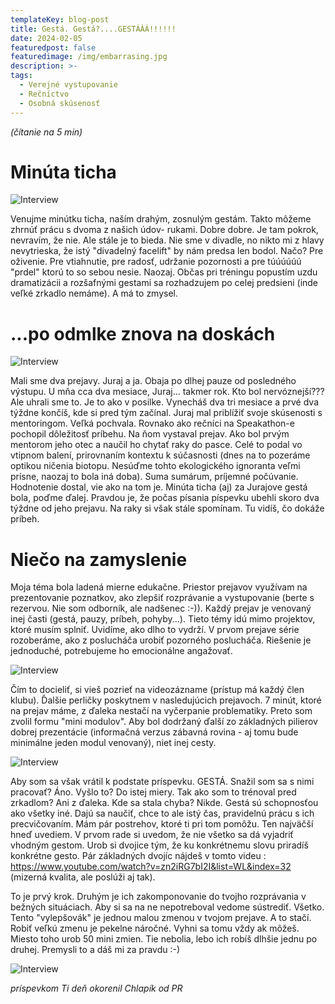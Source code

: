 ```yaml
---
templateKey: blog-post
title: Gestá. Gestá?....GESTÁÁÁ!!!!!!
date: 2024-02-05
featuredpost: false
featuredimage: /img/embarrasing.jpg
description: >-
tags:
  - Verejné vystupovanie
  - Rečníctvo
  - Osobná skúsenosť
---
```


*(čítanie na 5 min)*

# Minúta ticha

![Interview](/img/funeral.jpg)

Venujme minútku ticha, naším drahým, zosnulým gestám. Takto môžeme zhrnúť prácu s dvoma z našich údov- rukami. Dobre dobre. Je tam pokrok,
nevravím, že nie. Ale stále je to bieda. Nie sme v divadle, no nikto mi z hlavy nevytrieska, že istý "divadelný facelift" by nám predsa
len bodol. Načo? Pre oživenie. Pre vtiahnutie, pre radosť, udržanie pozornosti a pre túúúúúú "prdel" ktorú to so sebou nesie. Naozaj. Občas
pri tréningu popustím uzdu dramatizácii a rozšafnými gestami sa rozhadzujem po celej predsieni (inde veľké zrkadlo nemáme). A
má to zmysel.

# ...po odmlke znova na doskách

![Interview](/img/theater.jpg)

Mali sme dva prejavy. Juraj a ja. Obaja po dlhej pauze od posledného výstupu. U mňa cca dva mesiace, Juraj... takmer rok. Kto bol nervóznejší???
Ale uhrali sme to. Je to ako v posilke. Vynecháš dva tri mesiace a prvé dva týždne končíš, kde si pred tým začínal. Juraj mal priblížiť svoje
skúsenosti s mentoringom. Veľká pochvala. Rovnako ako rečníci na Speakathon-e pochopil dôležitosť príbehu. Na ňom vystaval prejav. Ako bol
prvým mentorom jeho otec a naučil ho chytať raky do pasce. Celé to podal vo vtipnom balení, prirovnaním kontextu k súčasnosti (dnes na to
pozeráme optikou ničenia biotopu. Nesúďme tohto ekologického ignoranta veľmi prísne, naozaj to bola iná doba). Suma sumárum, príjemné počúvanie.
Hodnotenie dostal, vie ako na tom je. Minúta ticha (aj) za Jurajove gestá bola, poďme ďalej. Pravdou je, že počas písania píspevku ubehli skoro
dva týždne od jeho prejavu. Na raky si však stále spomínam. Tu vidíš, čo dokáže príbeh.

# Niečo na zamyslenie

Moja téma bola ladená mierne edukačne. Priestor prejavov využívam na prezentovanie poznatkov, ako zlepšiť rozprávanie a vystupovanie (berte s
rezervou. Nie som odborník, ale nadšenec :-)). Každý prejav je venovaný inej časti (gestá, pauzy, príbeh, pohyby...). Tieto témy idú mimo
projektov, ktoré musím splniť. Uvidíme, ako dlho to vydrží. V prvom prejave série rozoberáme, ako z poslucháča urobiť pozorného poslucháča.
Riešenie je jednoduché, potrebujeme ho emocionálne angažovať. 

![Interview](/img/pozornost.jpg)

Čím to docieliť, si vieš pozrieť na videozázname (prístup má každý člen klubu). Ďalšie perličky poskytnem v nasledujúcich prejavoch.
7 minút, ktoré na prejav máme, z ďaleka nestačí na vyčerpanie problematiky. Preto som zvolil formu "mini modulov". Aby bol dodržaný ďalší
zo základných pilierov dobrej prezentácie (informačná verzus zábavná rovina - aj tomu bude minimálne jeden modul venovaný), niet inej cesty.

![Interview](/img/gestures.jpg)

Aby som sa však vrátil k podstate príspevku. GESTÁ. Snažil som sa s nimi pracovať? Áno. Vyšlo to? Do istej miery. Tak ako som to trénoval pred
zrkadlom? Ani z ďaleka. Kde sa stala chyba? Nikde. Gestá sú schopnosťou ako všetky iné. Dajú sa naučiť, chce to ale istý čas, pravidelnú prácu
s ich precvičovaním. Mám pár postrehov, ktoré ti pri tom pomôžu. Ten najväčší hneď uvediem. V prvom rade si uvedom, že nie všetko sa dá vyjadriť
vhodným gestom. Urob si dvojice tým, že ku konkrétnemu slovu priradíš konkrétne gesto. Pár základných dvojíc nájdeš v tomto videu : 
https://www.youtube.com/watch?v=zn2iRG7bI2I&list=WL&index=32 (mizerná kvalita, ale poslúži aj tak). 

To je prvý krok. Druhým je ich zakomponovanie do tvojho rozprávania v bežných situáciach. Aby si sa na ne nepotreboval vedome sústrediť. Všetko.
Tento "vylepšovák" je jednou malou zmenou v tvojom prejave. A to stačí. Robiť veľkú zmenu je pekelne náročné. Vyhni sa tomu vždy ak môžeš. Miesto
toho urob 50 mini zmien. Tie nebolia, lebo ich robíš dlhšie jednu po druhej. Premysli to a dáš mi za pravdu :-)

![Interview](/img/gentleman.jpg)


*príspevkom Ti deň okorenil Chlapík od PR*
